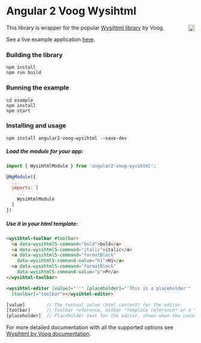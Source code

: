 # Angular 2 Voog Wysihtml

<a href="https://badge.fury.io/js/angular2-voog-wysihtml"><img src="https://badge.fury.io/js/angular2-voog-wysihtml.svg" align="right" alt="npm version" height="18"></a>

This library is wrapper for the popular [Wysihtml library](http://wysihtml.com/) by Voog. 

See a live example application <a href="https://zefoy.github.io/angular2-voog-wysihtml/">here</a>.

### Building the library

    npm install
    npm run build

### Running the example

    cd example
    npm install
    npm start

### Installing and usage

    npm install angular2-voog-wysihtml --save-dev

##### Load the module for your app:

```javascript
import { WysiHtmlModule } from 'angular2-voog-wysihtml';

@NgModule({
  ...
  imports: [
    ...
    WysiHtmlModule
  ]
})
```

##### Use it in your html template:

```html
<wysihtml-toolbar #toolbar>
  <a data-wysihtml5-command="bold">bold</a>
  <a data-wysihtml5-command="italic">italic</a>
  <a data-wysihtml5-command="formatBlock" 
    data-wysihtml5-command-value="h1">H1</a>
  <a data-wysihtml5-command="formatBlock" 
    data-wysihtml5-command-value="p">P</a>
</wysihtml-toolbar>

<wysihtml-editor [value]="''" [placeholder]="'This is a placeholder'" 
  [toolbar]="toolbar"></wysihtml-editor>
```

```javascript
[value]        // The textual value (html content) for the editor. 
[toolbar]      // Toolbar reference, either *Template reference* or a *DOM id*.
[placeholder]  // Placeholder text for the editor, shown when the content is empty.
```

For more detailed documentation with all the supported options see [Wysihtml by Voog documentation](https://github.com/Voog/wysihtml/).
